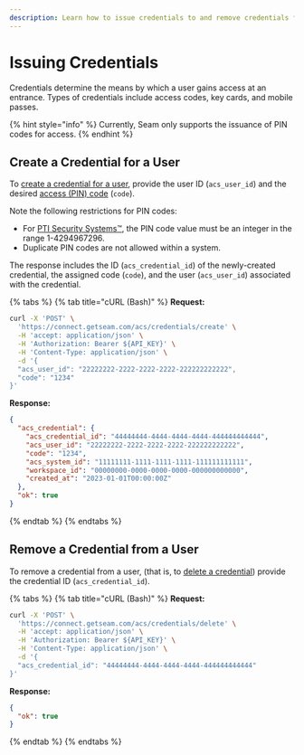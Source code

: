 ```yaml
---
description: Learn how to issue credentials to and remove credentials from users.
---
```


# Issuing Credentials

Credentials determine the means by which a user gains access at an entrance. Types of credentials include access codes, key cards, and mobile passes.

{% hint style="info" %}
Currently, Seam only supports the issuance of PIN codes for access.
{% endhint %}

## Create a Credential for a User

To [create a credential for a user](../../api-clients/access-control-systems/credentials/create-credential-for-user.md), provide the user ID (`acs_user_id`) and the desired [access (PIN) code](../smart-locks/access-codes/) (`code`).

Note the following restrictions for PIN codes:

* For [PTI Security Systems™](../../device-guides/pti-storlogix-cloud.md), the PIN code value must be an integer in the range 1-4294967296.
* Duplicate PIN codes are not allowed within a system.

The response includes the ID (`acs_credential_id`) of the newly-created credential, the assigned code (`code`), and the user (`acs_user_id`) associated with the credential. &#x20;

{% tabs %}
{% tab title="cURL (Bash)" %}
**Request:**

```bash
curl -X 'POST' \
  'https://connect.getseam.com/acs/credentials/create' \
  -H 'accept: application/json' \
  -H 'Authorization: Bearer ${API_KEY}' \
  -H 'Content-Type: application/json' \
  -d '{
  "acs_user_id": "22222222-2222-2222-2222-222222222222",
  "code": "1234"
}'
```

**Response:**

```json
{
  "acs_credential": {
    "acs_credential_id": "44444444-4444-4444-4444-444444444444",
    "acs_user_id": "22222222-2222-2222-2222-222222222222",
    "code": "1234",
    "acs_system_id": "11111111-1111-1111-1111-111111111111",
    "workspace_id": "00000000-0000-0000-0000-000000000000",
    "created_at": "2023-01-01T00:00:00Z"
  },
  "ok": true
}
```
{% endtab %}
{% endtabs %}

## Remove a Credential from a User

To remove a credential from a user, (that is, to [delete a credential](../../api-clients/access-control-systems/credentials/delete-credential.md)) provide the credential ID (`acs_credential_id`).

{% tabs %}
{% tab title="cURL (Bash)" %}
**Request:**

```bash
curl -X 'POST' \
  'https://connect.getseam.com/acs/credentials/delete' \
  -H 'accept: application/json' \
  -H 'Authorization: Bearer ${API_KEY}' \
  -H 'Content-Type: application/json' \
  -d '{
  "acs_credential_id": "44444444-4444-4444-4444-444444444444"
}'
```

**Response:**

```json
{
  "ok": true
}
```
{% endtab %}
{% endtabs %}
